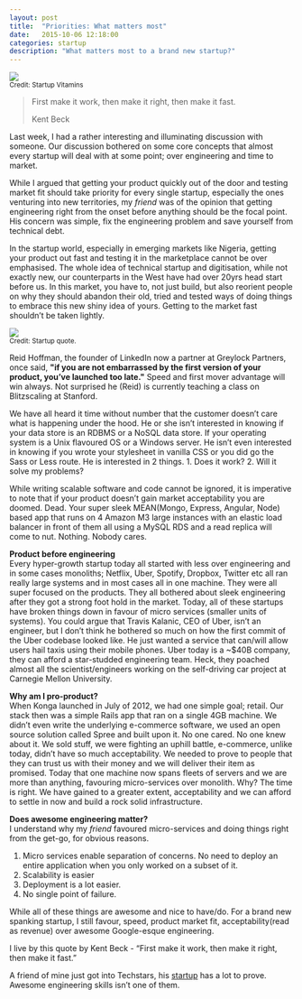 ```yaml
---
layout: post
title:  "Priorities: What matters most"
date:   2015-10-06 12:18:00
categories: startup
description: "What matters most to a brand new startup?"
---
```

<img src="https://www.startupvitamins.com/media/products/10261/variant_801.jpg"/><br/>
<small>Credit: Startup Vitamins</small>
<blockquote>
	<p>First make it work, then make it right, then make it fast.</p>
	<footer>Kent Beck</footer>
</blockquote>

<p>Last week, I had a rather interesting and illuminating discussion with someone. Our discussion bothered on some core concepts that almost every startup will deal with at some point; over engineering and time to market.</p>

<p>While I argued that getting your product quickly out of the door and testing market fit should take priority for every single startup, especially the ones venturing into new territories, my <i>friend</i> was of the opinion that getting engineering right from the onset before anything should be the focal point. His concern was simple, fix the engineering problem and save yourself from technical debt.</p>

<p>In the startup world, especially in emerging markets like Nigeria, getting your product out fast and testing it in the marketplace cannot be over emphasised. The whole idea of technical startup and digitisation, while not exactly new, our counterparts in the West have had over 20yrs head start before us. In this market, you have to, not just build, but also reorient people on why they should abandon their old, tried and tested ways of doing things to embrace this new shiny idea of yours. Getting to the market fast shouldn’t be taken lightly.</p>

<img src="http://41.media.tumblr.com/tumblr_l63ltpE9ZZ1qz6pqio1_500.png" /><br/>
<small>Credit: Startup quote.</small>
<p>Reid Hoffman, the founder of LinkedIn now a partner at Greylock Partners, once said, <strong>"if you are not embarrassed by the first version of your product, you’ve launched too late."</strong> Speed and first mover advantage will win always. Not surprised he (Reid) is currently teaching a class on Blitzscaling at Stanford.</p>

<p>We have all heard it time without number that the customer doesn’t care what is happening under the hood. He or she isn’t interested in knowing if your data store is an RDBMS or a NoSQL data store. If your operating system is a Unix flavoured OS or a Windows server. He isn’t even interested in knowing if you wrote your stylesheet in vanilla CSS or you did go the Sass or Less route. He is interested in 2 things. 1. Does it work? 2. Will it solve my problems?</p>

<p>While writing scalable software and code cannot be ignored, it is imperative to note that if your product doesn’t gain market acceptability you are doomed. Dead. Your super sleek MEAN(Mongo, Express, Angular, Node) based app that runs on 4 Amazon M3 large instances with an elastic load balancer in front of them all using a MySQL RDS and a read replica will come to nut. Nothing. Nobody cares.</p>

<p><strong>Product before engineering</strong><br/>
Every hyper-growth startup today all started with less over engineering and in some cases monoliths; Netflix, Uber, Spotify, Dropbox, Twitter etc all ran really large systems and in most cases all in one machine. They were all super focused on the products. They all bothered about sleek engineering after they got a strong foot hold in the market. Today, all of these startups have broken things down in favour of micro services (smaller units of systems). You could argue that Travis Kalanic, CEO of Uber, isn’t an engineer, but I don’t think he bothered so much on how the first commit of the Uber codebase looked like. He just wanted a service that can/will allow users hail taxis using their mobile phones. Uber today is a ~$40B company, they can afford a star-studded engineering team. Heck, they poached almost all the scientist/engineers working on the self-driving car project at Carnegie Mellon University.</p>

<p><strong>Why am I pro-product?</strong><br/>
When Konga launched in July of 2012, we had one simple goal; retail. Our stack then was a simple Rails app that ran on a single 4GB machine. We didn’t even write the underlying e-commerce software, we used an open source solution called Spree and built upon it. No one cared. No one knew about it. We sold stuff, we were fighting an uphill battle, e-commerce, unlike today, didn’t have so much acceptability. We needed to prove to people that they can trust us with their money and we will deliver their item as promised. Today that one machine now spans fleets of servers and we are more than anything, favouring micro-services over monolith. Why? The time is right. We have gained to a greater extent, acceptability and we can afford to settle in now and build a rock solid infrastructure.</p>

<p><strong>Does awesome engineering matter?</strong><br/>
I understand why my <i>friend</i> favoured micro-services and doing things right from the get-go, for obvious reasons.</p>

<ol>
	<li>Micro services enable separation of concerns. No need to deploy an entire application when you only worked on a subset of it.</li>
	<li>Scalability is easier</li>
	<li>Deployment is a lot easier.</li>
	<li>No single point of failure.</li>
</ol>

<p>While all of these things are awesome and nice to have/do. For a brand new spanking startup, I still favour, speed, product market fit, acceptability(read as revenue) over awesome Google-esque engineering.</p>

<p>I live by this quote by Kent Beck - “First make it work, then make it right, then make it fast.”</p>

<p>A friend of mine just got into Techstars, his <a href="http://max.ng" target="_blank">startup</a> has a lot to prove. Awesome engineering skills isn’t one of them.</p>
